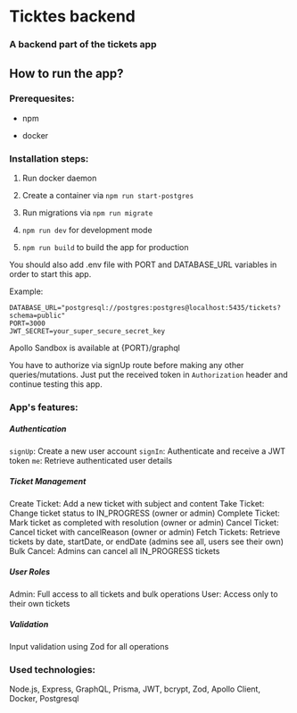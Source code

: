 # Ticktes backend

### A backend part of the tickets app

## How to run the app?

### Prerequesites:

- npm

- docker

### Installation steps:

1. Run docker daemon

2. Create a container via `npm run start-postgres`

3. Run migrations via `npm run migrate`

4. `npm run dev` for development mode

5. `npm run build` to build the app for production

You should also add .env file with PORT and DATABASE_URL variables in order to start this app.

Example:

```
DATABASE_URL="postgresql://postgres:postgres@localhost:5435/tickets?schema=public"
PORT=3000
JWT_SECRET=your_super_secure_secret_key
```

Apollo Sandbox is available at {PORT}/graphql

You have to authorize via signUp route before making any other queries/mutations.
Just put the received token in `Authorization` header and continue testing this app.

### App's features:

##### Authentication

`signUp`: Create a new user account
`signIn`: Authenticate and receive a JWT token
`me`: Retrieve authenticated user details

##### Ticket Management

Create Ticket: Add a new ticket with subject and content
Take Ticket: Change ticket status to IN_PROGRESS (owner or admin)
Complete Ticket: Mark ticket as completed with resolution (owner or admin)
Cancel Ticket: Cancel ticket with cancelReason (owner or admin)
Fetch Tickets: Retrieve tickets by date, startDate, or endDate (admins see all, users see their own)
Bulk Cancel: Admins can cancel all IN_PROGRESS tickets

##### User Roles

Admin: Full access to all tickets and bulk operations
User: Access only to their own tickets

##### Validation

Input validation using Zod for all operations

### Used technologies:

Node.js, Express, GraphQL, Prisma, JWT, bcrypt, Zod, Apollo Client, Docker, Postgresql
